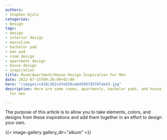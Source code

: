 ```yaml
---
authors:
- Stephen Ajulu
categories:
- Design
tags:
- design
- interior design
- masculine
- bachelor pad
- man pad
- room design
- apartment design
- house design
- inspiration
title: Room/Apartment/House Design Inspiration For Men
date: 2022-07-15T09:30:00+03:00
hero: "/images/c428c262c47eb50ceb459d7d5f07ab43.jpg"
description: Here are some rooms, apartments, bachelor pads, and house design inspirations
  for men

---
```

The purpose of this article is to allow you to take elements, colors, and designs from these inspirations and add them together in an effort to design your own.

{{< image-gallery gallery_dir="album" >}}